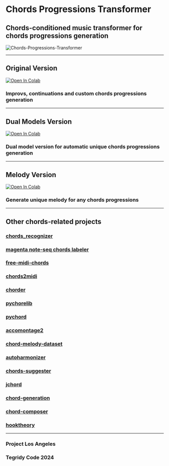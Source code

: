 # Chords Progressions Transformer
## Chords-conditioned music transformer for chords progressions generation

![Chords-Progressions-Transformer](https://github.com/asigalov61/Chords-Progressions-Transformer/assets/56325539/ac182d42-7894-4d7a-9bd5-3f521bf983d4)

***

## Original Version

[![Open In Colab][colab-badge]][colab-notebook1]

[colab-notebook1]: <https://colab.research.google.com/github/asigalov61/Chords-Progressions-Transformer/blob/main/Chords_Progressions_Transformer.ipynb>
[colab-badge]: <https://colab.research.google.com/assets/colab-badge.svg>

### Improvs, continuations and custom chords progressions generation

***

## Dual Models Version

[![Open In Colab][colab-badge]][colab-notebook2]

[colab-notebook2]: <https://colab.research.google.com/github/asigalov61/Chords-Progressions-Transformer/blob/main/Chords_Progressions_Transformer_Aux.ipynb>
[colab-badge]: <https://colab.research.google.com/assets/colab-badge.svg>

### Dual model version for automatic unique chords progressions generation

***

## Melody Version

[![Open In Colab][colab-badge]][colab-notebook3]

[colab-notebook3]: <https://colab.research.google.com/github/asigalov61/Chords-Progressions-Transformer/blob/main/Chords_Progressions_Transformer_Melody.ipynb>
[colab-badge]: <https://colab.research.google.com/assets/colab-badge.svg>

### Generate unique melody for any chords progressions

***

## Other chords-related projects

### [chords_recognizer](https://github.com/asigalov61/chord_recognizer)

### [magenta note-seq chords labeler](https://colab.research.google.com/github/asigalov61/tegridy-tools/blob/main/tegridy-tools/notebooks/Magenta_note_seq_chords_labeler.ipynb)

### [free-midi-chords](https://github.com/ldrolez/free-midi-chords)

### [chords2midi](https://github.com/Miserlou/chords2midi)

### [chorder](https://github.com/joshuachang2311/chorder)

### [pychorelib](https://github.com/asigalov61/tegridy-tools/tree/main/tegridy-tools/PyChoReLib)

### [pychord](https://github.com/yuma-m/pychord)

### [accomontage2](https://github.com/billyblu2000/AccoMontage2)

### [chord-melody-dataset](https://github.com/shiehn/chord-melody-dataset)

### [autoharmonizer](https://github.com/sander-wood/autoharmonizer)

### [chords-suggester](https://github.com/huanlui/chord-suggester)

### [jchord](https://github.com/jonathangjertsen/jchord)

### [chord-generation](https://github.com/sander-wood/chord_generation)

### [chord-composer](https://github.com/ynot4/chord-composer)

### [hooktheory](https://www.hooktheory.com/)

***

### Project Los Angeles
### Tegridy Code 2024
